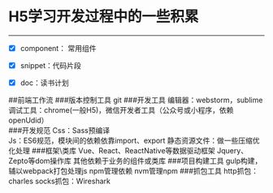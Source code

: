 # H5学习开发过程中的一些积累
-----
- [x] component： 常用组件
- [x] snippet：代码片段
- [x] doc：读书计划


##前端工作流
###版本控制工具
    git
###开发工具
    编辑器：webstorm，sublime  
    调试工具：chrome(一般H5)，微信开发者工具（公众号或小程序，依赖openUdid）  
###开发规范
    Css：Sass预编译  
    Js：ES6规范，模块间的依赖依靠import、export
    静态资源文件：做一些压缩优化处理
###框架\类库
    Vue、React、ReactNative等数据驱动框架
    Jquery、Zepto等dom操作库
    其他依赖于业务的组件或类库
###项目构建工具
    gulp构建，辅以webpack打包处理js
    npm管理依赖
    nvm管理npm
###抓包工具
    http抓包：charles
    socks抓包：Wireshark
